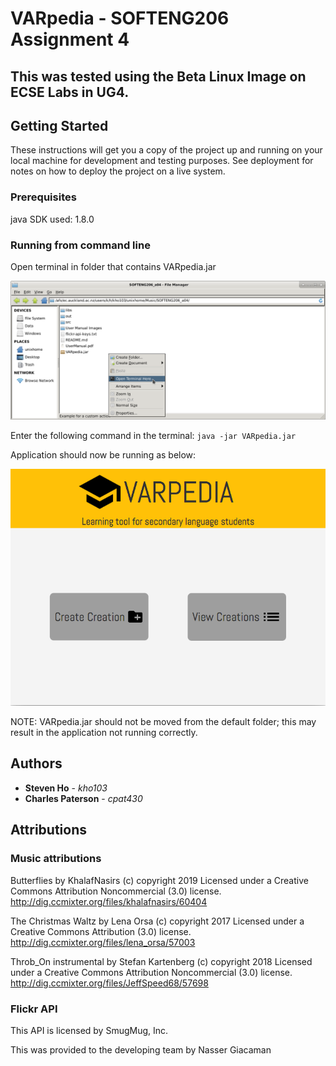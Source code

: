 # VARpedia - SOFTENG206 Assignment 4

## This was tested using the Beta Linux Image on ECSE Labs in UG4.

## Getting Started

These instructions will get you a copy of the project up and running on your local machine for development and testing purposes. See deployment for notes on how to deploy the project on a live system.

### Prerequisites

java SDK used: 1.8.0

### Running from command line 

Open terminal in folder that contains VARpedia.jar 

![alt text](/src/setupFiles/readmeImages/openInTerminal.png)

Enter the following command in the terminal: ``java -jar VARpedia.jar``

Application should now be running as below:

![alt text](/src/setupFiles/readmeImages/mainMenu.png)

NOTE: VARpedia.jar should not be moved from the default folder; this may result in the application not running correctly.

## Authors

* **Steven Ho** - *kho103*
* **Charles Paterson** - *cpat430*

## Attributions

### Music attributions

Butterflies by KhalafNasirs (c) copyright 2019 Licensed under a Creative Commons Attribution Noncommercial  (3.0) license. http://dig.ccmixter.org/files/khalafnasirs/60404 

The Christmas Waltz by Lena Orsa (c) copyright 2017 Licensed under a Creative Commons Attribution (3.0) license. http://dig.ccmixter.org/files/lena_orsa/57003 

Throb_On instrumental by Stefan Kartenberg (c) copyright 2018 Licensed under a Creative Commons Attribution Noncommercial  (3.0) license. http://dig.ccmixter.org/files/JeffSpeed68/57698 

### Flickr API 

This API is licensed by SmugMug, Inc.
 
This was provided to the developing team by Nasser Giacaman 



